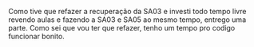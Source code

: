 Como tive que refazer a recuperação da SA03 e investi todo tempo livre revendo aulas e fazendo a SA03 e SA05 ao mesmo tempo, entrego uma parte. Como sei que vou ter que refazer, tenho um tempo pro codigo funcionar bonito. 
